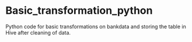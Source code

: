 # Basic_transformation_python
Python code for basic transformations on bankdata and storing the table in Hive after cleaning of data.
